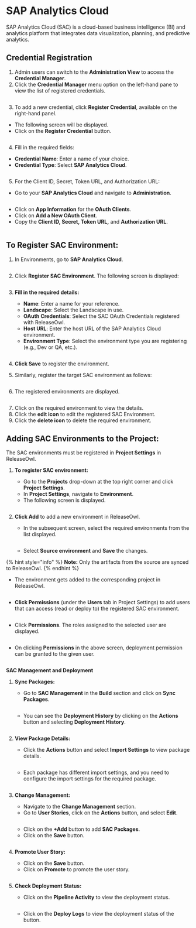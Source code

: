 # SAP Analytics Cloud

SAP Analytics Cloud (SAC) is a cloud-based business intelligence (BI) and analytics platform that integrates data visualization, planning, and predictive analytics.

## Credential Registration

1. Admin users can switch to the **Administration View** to access the **Credential Manager**.
2. Click the **Credential Manager** menu option on the left-hand pane to view the list of registered credentials.

<figure><img src="../.gitbook/assets/image (83).png" alt=""><figcaption></figcaption></figure>

3. To add a new credential, click **Register Credential**, available on the right-hand panel.

* The following screen will be displayed.
* Click on the **Register Credential** button.

<figure><img src="../.gitbook/assets/image (86).png" alt=""><figcaption></figcaption></figure>

4. Fill in the required fields:

* **Credential Name**: Enter a name of your choice.
* **Credential Type**: Select **SAP Analytics Cloud**.

<figure><img src="../.gitbook/assets/image (85).png" alt=""><figcaption></figcaption></figure>

5. For the Client ID, Secret, Token URL, and Authorization URL:

* Go to your **SAP Analytics Cloud** and navigate to **Administration**.

<figure><img src="../.gitbook/assets/image (87).png" alt=""><figcaption></figcaption></figure>

* Click on **App Information** for the **OAuth Clients**.
* Click on **Add a New OAuth Client**.
* Copy the **Client ID, Secret, Token URL,** and **Authorization URL**.

<figure><img src="../.gitbook/assets/image (88).png" alt=""><figcaption></figcaption></figure>

## **To Register SAC Environment:**

1.  In Environments, go to **SAP Analytics Cloud**.

    <figure><img src="../.gitbook/assets/image (89).png" alt=""><figcaption></figcaption></figure>


2.  Click **Register SAC Environment**. The following screen is displayed:

    <figure><img src="../.gitbook/assets/image (91).png" alt=""><figcaption></figcaption></figure>
3.  **Fill in the required details:**

    * **Name**: Enter a name for your reference.
    * **Landscape**: Select the Landscape in use.
    * **OAuth Credentials**: Select the SAC OAuth Credentials registered with ReleaseOwl.
    * **Host URL**: Enter the host URL of the SAP Analytics Cloud environment.
    * **Environment Type**: Select the environment type you are registering (e.g., Dev or QA, etc.).

    <figure><img src="../.gitbook/assets/image (92).png" alt=""><figcaption></figcaption></figure>
4. **Click Save** to register the environment.
5. Similarly, register the target SAC environment as follows:

<figure><img src="../.gitbook/assets/image (93).png" alt=""><figcaption></figcaption></figure>

6. The registered environments are displayed.

<figure><img src="../.gitbook/assets/image (94).png" alt=""><figcaption></figcaption></figure>

7. Click on the required environment to view the details.
8. Click the **edit icon** to edit the registered SAC Environment.
9. Click the **delete icon** to delete the required environment.

## **Adding SAC Environments to the Project:**

The SAC environments must be registered in **Project Settings** in ReleaseOwl.

1.  **To register SAC environment:**

    * Go to the **Projects** drop-down at the top right corner and click **Project Settings**.
    * In **Project Settings**, navigate to **Environment**.
    * The following screen is displayed.

    <figure><img src="../.gitbook/assets/image (95).png" alt=""><figcaption></figcaption></figure>
2.  **Click Add** to add a new environment in ReleaseOwl.

    * In the subsequent screen, select the required environments from the list displayed.

    <figure><img src="../.gitbook/assets/image (96).png" alt=""><figcaption></figcaption></figure>

    * Select **Source environment** and **Save** the changes.

{% hint style="info" %}
**Note:** Only the artifacts from the source are synced to ReleaseOwl.
{% endhint %}

* The environment gets added to the corresponding project in ReleaseOwl.

<figure><img src="../.gitbook/assets/image (97).png" alt=""><figcaption></figcaption></figure>

* **Click Permissions** (under the **Users** tab in Project Settings) to add users that can access (read or deploy to) the registered SAC environment.

<figure><img src="../.gitbook/assets/image (98).png" alt=""><figcaption></figcaption></figure>

* Click **Permissions**. The roles assigned to the selected user are displayed.

<figure><img src="../.gitbook/assets/image (99).png" alt=""><figcaption></figcaption></figure>

* On clicking **Permissions** in the above screen, deployment permission can be granted to the given user.

<figure><img src="../.gitbook/assets/image (102).png" alt=""><figcaption></figcaption></figure>

**SAC Management and Deployment**

1.  **Sync Packages:**

    * Go to **SAC Management** in the **Build** section and click on **Sync Packages**.

    <figure><img src="../.gitbook/assets/image (111).png" alt=""><figcaption></figcaption></figure>

    * You can see the **Deployment History** by clicking on the **Actions** button and selecting **Deployment History**.

    <figure><img src="../.gitbook/assets/image (112).png" alt=""><figcaption></figcaption></figure>
2.  **View Package Details:**

    * Click the **Actions** button and select **Import Settings** to view package details.

    <figure><img src="../.gitbook/assets/image (113).png" alt=""><figcaption></figcaption></figure>

    * Each package has different import settings, and you need to configure the import settings for the required package.

    <figure><img src="../.gitbook/assets/image (114).png" alt=""><figcaption></figcaption></figure>
3.  **Change Management:**

    * Navigate to the **Change Management** section.
    * Go to **User Stories**, click on the **Actions** button, and select **Edit**.

    <figure><img src="../.gitbook/assets/image (118).png" alt=""><figcaption></figcaption></figure>

    * Click on the **+Add** button to add **SAC Packages**.
    * Click on the **Save** button.

    <figure><img src="../.gitbook/assets/image (115).png" alt=""><figcaption></figcaption></figure>
4.  **Promote User Story:**

    * Click on the **Save** button.
    * Click on **Promote** to promote the user story.

    <figure><img src="../.gitbook/assets/image (116).png" alt=""><figcaption></figcaption></figure>
5.  **Check Deployment Status:**

    * Click on the **Pipeline Activity** to view the deployment status.

    <figure><img src="../.gitbook/assets/image (120).png" alt=""><figcaption></figcaption></figure>

    * Click on the **Deploy Logs** to view the deployment status of the button.

    <figure><img src="../.gitbook/assets/image (119).png" alt=""><figcaption></figcaption></figure>

